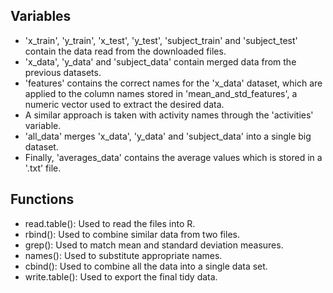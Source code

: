 ## Variables

* 'x_train', 'y_train', 'x_test', 'y_test', 'subject_train' and 'subject_test' contain the data read from the downloaded files.
* 'x_data', 'y_data' and 'subject_data' contain merged data from the previous datasets.
* 'features' contains the correct names for the 'x_data' dataset, which are applied to the column names stored in 'mean_and_std_features', a numeric vector used to extract the desired data.
* A similar approach is taken with activity names through the 'activities' variable.
* 'all_data' merges 'x_data', 'y_data' and 'subject_data' into a single big dataset.
* Finally, 'averages_data' contains the average values which is stored in a '.txt' file.

## Functions

* read.table(): Used to read the files into R.
* rbind(): Used to combine similar data from two files.
* grep(): Used to match mean and standard deviation measures.
* names(): Used to substitute appropriate names.
* cbind(): Used to combine all the data into a single data set.
* write.table(): Used to export the final tidy data.
